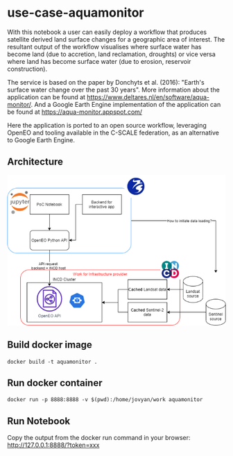# use-case-aquamonitor


With this notebook a user can easily deploy a workflow that produces satellite derived land surface changes for a geographic area of interest. The resultant output of the workflow visualises where surface water has become land (due to accretion, land reclamation, droughts) or vice versa where land has become surface water (due to erosion, reservoir construction).

The service is based on the paper by Donchyts et al. (2016): "Earth's surface water change over the past 30 years". More information about the application can be found at https://www.deltares.nl/en/software/aqua-monitor/. And a Google Earth Engine implementation of the application can be found at https://aqua-monitor.appspot.com/

Here the application is ported to an open source workflow, leveraging OpenEO and tooling available in the C-SCALE federation, as an alternative to Google Earth Engine.

## Architecture

![architecture](./img/C_Scale_Aquamonitor.png)

## Build docker image

```
docker build -t aquamonitor .
```

## Run docker container
```
docker run -p 8888:8888 -v $(pwd):/home/jovyan/work aquamonitor
```

## Run Notebook

Copy the output from the docker run command in your browser:
http://127.0.0.1:8888/?token=xxx
